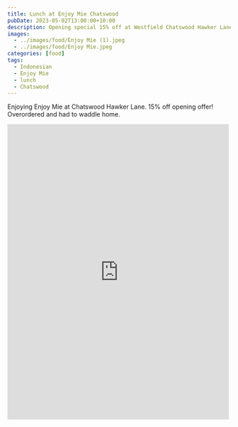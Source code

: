 ```yaml
---
title: Lunch at Enjoy Mie Chatswood
pubDate: 2023-05-02T13:00:00+10:00
description: Opening special 15% off at Westfield Chatswood Hawker Lane
images:
  - ../images/food/Enjoy Mie (1).jpeg
  - ../images/food/Enjoy Mie.jpeg
categories: [food]
tags:
  - Indonesian
  - Enjoy Mie
  - lunch
  - Chatswood
---
```


Enjoying Enjoy Mie at Chatswood Hawker Lane. 15% off opening offer! Overordered and had to waddle home.

<iframe src="https://www.facebook.com/plugins/post.php?href=https%3A%2F%2Fwww.facebook.com%2Fchris1.tham%2Fposts%2Fpfbid0Bb1m4VXQq5R7ehzaCaVLhDbhMnCv8hZALCuuwbfpmFnHpbsrEGnFgMiF8vvMmRnFl&show_text=true&width=500" width="500" height="665" style="border:none;overflow:hidden" scrolling="no" frameborder="0" allowfullscreen="true" allow="autoplay; clipboard-write; encrypted-media; picture-in-picture; web-share"></iframe>
